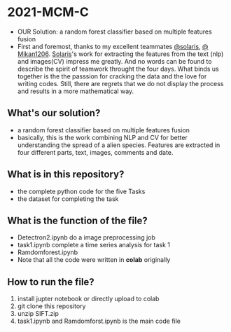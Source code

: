 # 2021-MCM-C
- OUR Solution: a random forest classifier based on multiple features fusion 
- First and foremost, thanks to my excellent teammates [@solaris](https://github.com/luxinyu1), [@ Mikan1206](https://github.com/Mikan1206). [Solaris](https://github.com/luxinyu1)'s work for extracting the features from the text (nlp) and images(CV) impress me greatly. And no words can be found to describe the spirit of teamwork throught the four days. What binds us together is the the passsion for cracking the data and the love for writing codes. Still, there are regrets that we do not display the process and results in a more mathematical way. 

## What's our solution?
- a random forest classifier based on multiple features fusion 
- basically, this is the work combining NLP and CV for better understanding the spread of a alien species. Features are extracted in four different parts, text, images, comments and date. 

## What is in this repository?
- the complete python code for the five Tasks
- the dataset for completing the task

## What is the function of the file?
- Detectron2.ipynb do a image preprocessing job
- task1.ipynb complete a time series analysis for task 1
- Ramdomforest.ipynb
- Note that all the code were written in **colab** originally

## How to run the file?
1. install jupter notebook or directly upload to colab
2. git clone this repository
3. unzip SIFT.zip
4. task1.ipynb and Ramdomforst.ipynb is the main code file
